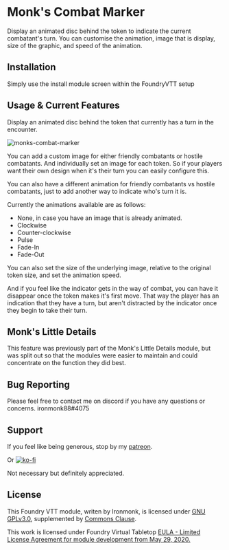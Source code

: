 # Monk's Combat Marker
Display an animated disc behind the token to indicate the current combatant's turn.  You can customise the animation, image that is display, size of the graphic, and speed of the animation.

## Installation
Simply use the install module screen within the FoundryVTT setup

## Usage & Current Features
Display an animated disc behind the token that currently has a turn in the encounter.

![monks-combat-marker](/screenshots/CombatMarker.gif)

You can add a custom image for either friendly combatants or hostile combatants.  And individually set an image for each token.  So if your players want their own design when it's their turn you can easily configure this.

You can also have a different animation for friendly combatants vs hostile combatants, just to add another way to indicate who's turn it is.

Currently the animations available are as follows:
- None, in case you have an image that is already animated.
- Clockwise
- Counter-clockwise
- Pulse
- Fade-In
- Fade-Out

You can also set the size of the underlying image, relative to the original token size, and set the animation speed.

And if you feel like the indicator gets in the way of combat, you can have it disappear once the token makes it's first move.  That way the player has an indication that they have a turn, but aren't distracted by the indicator once they begin to take their turn.

## Monk's Little Details

This feature was previously part of the Monk's Little Details module, but was split out so that the modules were easier to maintain and could concentrate on the function they did best.

## Bug Reporting
Please feel free to contact me on discord if you have any questions or concerns. ironmonk88#4075

## Support

If you feel like being generous, stop by my <a href="https://www.patreon.com/ironmonk">patreon</a>.

Or [![ko-fi](https://ko-fi.com/img/githubbutton_sm.svg)](https://ko-fi.com/R6R7BH5MT)

Not necessary but definitely appreciated.

## License
This Foundry VTT module, writen by Ironmonk, is licensed under [GNU GPLv3.0](https://www.gnu.org/licenses/gpl-3.0.en.html), supplemented by [Commons Clause](https://commonsclause.com/).

This work is licensed under Foundry Virtual Tabletop <a href="https://foundryvtt.com/article/license/">EULA - Limited License Agreement for module development from May 29, 2020.</a>
